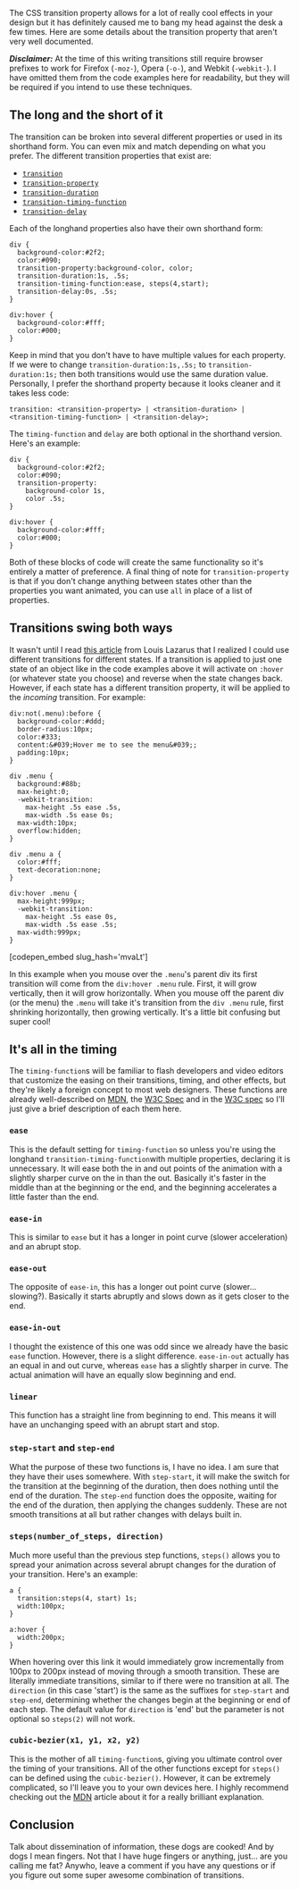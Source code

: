 The CSS transition property allows for a lot of really cool effects in your design but it has definitely caused me to bang my head against the desk a few times. Here are some details about the transition property that aren't very well documented.<!--more-->

<strong><em>Disclaimer:</em></strong> At the time of this writing transitions still require browser prefixes to work for Firefox (<code>-moz-</code>), Opera (<code>-o-</code>), and Webkit (<code>-webkit-</code>). I have omitted them from the code examples here for readability, but they will be required if you intend to use these techniques.

<h2>The long and the short of it</h2>

The transition can be broken into several different properties or used in its shorthand form. You can even mix and match depending on what you prefer. The different transition properties that exist are:

<ul>
<li><a href="https://developer.mozilla.org/en-US/docs/CSS/transition"><code>transition</code></a></li>
<li><a href="https://developer.mozilla.org/en-US/docs/CSS/transition-property"><code>transition-property</code></a></li>
<li><a href="https://developer.mozilla.org/en-US/docs/CSS/transition-duration"><code>transition-duration</code></a></li>
<li><a href="https://developer.mozilla.org/en-US/docs/CSS/transition-timing-function"><code>transition-timing-function</code></a></li>
<li><a href="https://developer.mozilla.org/en-US/docs/CSS/transition-delay"><code>transition-delay</code></a></li>
</ul>

Each of the longhand properties also have their own shorthand form:

<pre><code>div {
  background-color:#2f2;
  color:#090;
  transition-property:background-color, color;
  transition-duration:1s, .5s;
  transition-timing-function:ease, steps(4,start);
  transition-delay:0s, .5s;
}

div:hover {
  background-color:#fff;
  color:#000;
}
</code></pre>

Keep in mind that you don't have to have multiple values for each property. If we were to change <code>transition-duration:1s,.5s;</code> to <code>transition-duration:1s;</code> then both transitions would use the same duration value. Personally, I prefer the shorthand property because it looks cleaner and it takes less code:

<pre><code>transition: &lt;transition-property&gt; | &lt;transition-duration&gt; | &lt;transition-timing-function&gt; | &lt;transition-delay&gt;;
</code></pre>

The <code>timing-function</code> and <code>delay</code> are both optional in the shorthand version. Here's an example:

<pre><code>div {
  background-color:#2f2;
  color:#090;
  transition-property:
    background-color 1s,
    color .5s;
}

div:hover {
  background-color:#fff;
  color:#000;
}
</code></pre>

Both of these blocks of code will create the same functionality so it's entirely a matter of preference. A final thing of note for <code>transition-property</code> is that if you don't change anything between states other than the properties you want animated, you can use <code>all</code> in place of a list of properties.

<h2>Transitions swing both ways</h2>

It wasn't until I read <a href="http://www.impressivewebs.com/mimic-onmouseout-css3-transitions/">this article</a> from Louis Lazarus that I realized I could use different transitions for different states. If a transition is applied to just one state of an object like in the code examples above it will activate on <code>:hover</code> (or whatever state you choose) and reverse when the state changes back. However, if each state has a different transition property, it will be applied to the <em>incoming</em> transition. For example:

<pre><code>div:not(.menu):before {
  background-color:#ddd;
  border-radius:10px;
  color:#333;
  content:&amp;#039;Hover me to see the menu&amp;#039;;
  padding:10px;
}

div .menu {
  background:#88b;
  max-height:0;
  -webkit-transition:
    max-height .5s ease .5s,
    max-width .5s ease 0s;
  max-width:10px;
  overflow:hidden;
}

div .menu a {
  color:#fff;
  text-decoration:none;
}

div:hover .menu {
  max-height:999px;
  -webkit-transition:
    max-height .5s ease 0s,
    max-width .5s ease .5s;
  max-width:999px;
}
</code></pre>

[codepen_embed slug_hash='mvaLt']

In this example when you mouse over the <code>.menu</code>'s parent div its first transition will come from the <code>div:hover .menu</code> rule. First, it will grow vertically, then it will grow horizontally. When you mouse off the parent div (or the menu) the <code>.menu</code> will take it's transition from the <code>div .menu</code> rule, first shrinking horizontally, then growing vertically. It's a little bit confusing but super cool!

<h2>It's all in the timing</h2>

The <code>timing-function</code>s will be familiar to flash developers and video editors that customize the easing on their transitions, timing, and other effects, but they're likely a foreign concept to most web designers. These functions are already well-described on <a href="https://developer.mozilla.org/en-US/docs/CSS/timing-function">MDN</a>, the <a href="http://dev.w3.org/csswg/css-transitions/#transition-timing-function">W3C Spec</a> and in the <a href="http://dev.w3.org/csswg/css-transitions/#transition-timing-function">W3C spec</a> so I'll just give a brief description of each them here.

<h3><code>ease</code></h3>

This is the default setting for <code>timing-function</code> so unless you're using the longhand <code>transition-timing-function</code>with multiple properties, declaring it is unnecessary. It will ease both the in and out points of the animation with a slightly sharper curve on the in than the out. Basically it's faster in the middle than at the beginning or the end, and the beginning accelerates a little faster than the end.

<h3><code>ease-in</code></h3>

This is similar to <code>ease</code> but it has a longer in point curve (slower acceleration) and an abrupt stop.

<h3><code>ease-out</code></h3>

The opposite of <code>ease-in</code>, this has a longer out point curve (slower... slowing?). Basically it starts abruptly and slows down as it gets closer to the end.

<h3><code>ease-in-out</code></h3>

I thought the existence of this one was odd since we already have the basic <code>ease</code> function. However, there is a slight difference. <code>ease-in-out</code> actually has an equal in and out curve, whereas <code>ease</code> has a slightly sharper in curve. The actual animation will have an equally slow beginning and end.

<h3><code>linear</code></h3>

This function has a straight line from beginning to end. This means it will have an unchanging speed with an abrupt start and stop.

<h3><code>step-start</code> and <code>step-end</code></h3>

What the purpose of these two functions is, I have no idea. I am sure that they have their uses somewhere. With <code>step-start</code>, it will make the switch for the transition at the beginning of the duration, then does nothing until the end of the duration. The <code>step-end</code> function does the opposite, waiting for the end of the duration, then applying the changes suddenly. These are not smooth transitions at all but rather changes with delays built in.

<h3><code>steps(number_of_steps, direction)</code></h3>

Much more useful than the previous step functions, <code>steps()</code> allows you to spread your animation across several abrupt changes for the duration of your transition. Here's an example:

<pre><code>a {
  transition:steps(4, start) 1s;
  width:100px;
}

a:hover {
  width:200px;
}
</code></pre>

When hovering over this link it would immediately grow incrementally from 100px to 200px instead of moving through a smooth transition. These are literally immediate transitions, similar to if there were no transition at all. The <code>direction</code> (in this case 'start') is the same as the suffixes for <code>step-start</code> and <code>step-end</code>, determining whether the changes begin at the beginning or end of each step. The default value for <code>direction</code> is 'end' but the parameter is not optional so <code>steps(2)</code> will not work.

<h3><code>cubic-bezier(x1, y1, x2, y2)</code></h3>

This is the mother of all <code>timing-function</code>s, giving you ultimate control over the timing of your transitions. All of the other functions except for <code>steps()</code> can be defined using the <code>cubic-bezier()</code>. However, it can be extremely complicated, so I'll leave you to your own devices here. I highly recommend checking out the <a href="https://developer.mozilla.org/en-US/docs/CSS/timing-function#The_cubic-bezier()_class_of_timing-functions">MDN</a> article about it for a really brilliant explanation.

<h2>Conclusion</h2>

Talk about dissemination of information, these dogs are cooked! And by dogs I mean fingers. Not that I have huge fingers or anything, just... are you calling me fat? Anywho, leave a comment if you have any questions or if you figure out some super awesome combination of transitions.
